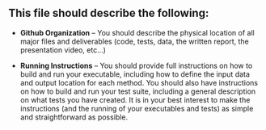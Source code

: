 ## This file should describe the following:

- **Github Organization** – You should describe the physical location of all major files and deliverables (code, tests, data, the written report, the presentation video, etc…)

- **Running Instructions** – You should provide full instructions on how to build and run your executable, including how to define the input data and output location for each method. You should also have instructions on how to build and run your test suite, including a general description on what tests you have created. It is in your best interest to make the instructions (and the running of your executables and tests) as simple and straightforward as possible.